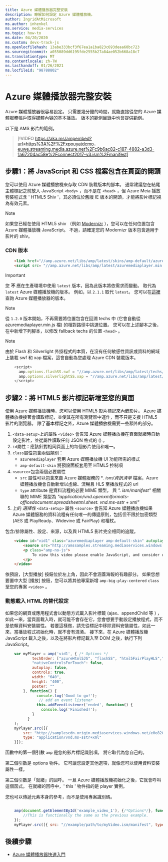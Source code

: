 ```yaml
---
title: Azure 媒體播放器完整安裝
description: 瞭解如何設定 Azure 媒體播放機。
author: IngridAtMicrosoft
ms.author: inhenkel
ms.service: media-services
ms.topic: how-to
ms.date: 04/20/2020
ms.custom: devx-track-js
ms.openlocfilehash: 13abe333bcf3f67ea1a1ba823c693deaa60bc723
ms.sourcegitcommit: a055089dd6195fde2555b27a84ae052b668a18c7
ms.translationtype: MT
ms.contentlocale: zh-TW
ms.lasthandoff: 01/26/2021
ms.locfileid: "98788802"
---
```

# <a name="azure-media-player-full-setup"></a>Azure 媒體播放器完整安裝 #

Azure 媒體播放器很容易設定。 只需要幾分鐘的時間，就能直接從您的 Azure 媒體服務帳戶取得媒體內容的基本播放。 版本的範例目錄中也會提供[範例](https://github.com/Azure-Samples/azure-media-player-samples)。

<!--//aka.ms/ampembed?url=https%3A%2F%2Fxpouyatdemo-euwe.streaming.media.azure.net%2Fc9b6ac82-c187-4882-a3d3-1a67204ac58e%2Fconnect2017-v3.ism%2Fmanifest-->

以下是 AMS 影片的範例。

> [!VIDEO https://aka.ms/ampembed?url=https%3A%2F%2Fxpouyatdemo-euwe.streaming.media.azure.net%2Fc9b6ac82-c187-4882-a3d3-1a67204ac58e%2Fconnect2017-v3.ism%2Fmanifest]

## <a name="step-1-include-the-javascript-and-css-files-in-the-head-of-your-page"></a>步驟1：將 JavaScript 和 CSS 檔案包含在頁面的開頭 ##

您可以使用 Azure 媒體播放機來存取 CDN 裝載版本的腳本。 通常建議您在結尾主體標記之前放入 JavaScript `<body>` ，而不是在 `<head>` ，但 Azure Meia 播放套裝程式含 ' HTML5 Shiv '，其必須位於舊版 IE 版本的開頭，才能將影片標記視為有效元素。

> [!NOTE]
> 如果您已經在使用 HTML5 shiv （例如 [Modernizr](https://modernizr.com/) ），您可以在任何位置包含 Azure 媒體播放機 JavaScript。 不過，請確定您的 Modernizr 版本包含適用于影片的 shiv。

### <a name="cdn-version"></a>CDN 版本 ###

```html
    <link href="//amp.azure.net/libs/amp/latest/skins/amp-default/azuremediaplayer.min.css" rel="stylesheet">
    <script src= "//amp.azure.net/libs/amp/latest/azuremediaplayer.min.js"></script>
```

> [!IMPORTANT]
> 您 **不** 應在生產環境中使用 `latest` 版本，因為此版本將依需求而變動。 取代為 `latest` Azure 媒體播放機的版本。 例如，以 `2.1.1` 取代 `latest`。 您可以在[這裡](azure-media-player-changelog.md)查詢 Azure 媒體播放器的版本。

> [!NOTE]
> 從 `1.2.0` 版本開始，不再需要將位置包含在回溯 techs 中 (它會自動從 azuremediaplayer.min.js 檔) 的相對路徑中挑選位置。 您可以在上述腳本之後，在中新增下列腳本，以修改 fallback techs 的位置 `<head>` 。

> [!NOTE]
> 由於 Flash 和 Silverlight 外掛程式的本質，在沒有任何敏感性資訊或資料的網域上裝載 swf 和 xap 檔案，這會自動為您處理 Azure CDN 裝載版本。

```javascript
    <script>
      amp.options.flashSS.swf = "//amp.azure.net/libs/amp/latest/techs/StrobeMediaPlayback.2.0.swf"
      amp.options.silverlightSS.xap = "//amp.azure.net/libs/amp/latest/techs/SmoothStreamingPlayer.xap"
    </script>
```

## <a name="step-2-add-an-html5-video-tag-to-your-page"></a>步驟2：將 HTML5 影片標記新增至您的頁面 ##

使用 Azure 媒體播放機時，您可以使用 HTML5 影片標記來內嵌影片。 Azure 媒體播放機接著會讀取標記，並使其在所有瀏覽器中運作，而不只是支援 HTML5 影片的瀏覽器。 除了基本標記之外，Azure 媒體播放機需要一些額外的部分。

1. `<data-setup>`上的屬性 `<video>` 會告知 Azure 媒體播放機在頁面就緒時自動設定影片，並從屬性讀取任何 JSON 格式的 () 。
1. `id`屬性：應該針對相同頁面上的每個影片使用和唯一。
1. `class`屬性包含兩個類別：
    - `azuremediaplayer` 套用 Azure 媒體播放機 UI 功能所需的樣式
    - `amp-default-skin` 將預設面板套用至 HTML5 控制項
1. `<source>`包含兩個必要屬性
    - `src` 屬性可以包含來自 Azure 媒體服務的 **. ism/資訊清單* 檔案，Azure 媒體播放機會自動新增以虛線、流暢且 HLS 至播放程式的 url
    - `type` attribute 是資料流程的必要 MIME 類型。 與 *". ism/manifest"* 相關聯的 MIME 類型為 *"application/vnd.openxmlformats-officedocument.spreadsheetml.sheet. vnd.ms-sstr + xml"*
1. 上的 *選擇性* `<data-setup>` 屬性 `<source>` 會告知 Azure 媒體播放機如果 Azure 媒體服務的資料流程有任何唯一的傳遞原則，包括但不限於加密類型 (AES 或 PlayReady、Widevine 或 FairPlay) 和權杖。

包含/排除屬性、設定、來源，以及與 HTML5 影片完全相同的追蹤。

```html
    <video id="vid1" class="azuremediaplayer amp-default-skin" autoplay controls width="640" height="400" poster="poster.jpg" data-setup='{"techOrder": ["azureHtml5JS", "flashSS", "html5FairPlayHLS","silverlightSS", "html5"], "nativeControlsForTouch": false}'>
        <source src="http://amssamples.streaming.mediaservices.windows.net/91492735-c523-432b-ba01-faba6c2206a2/AzureMediaServicesPromo.ism/manifest" type="application/vnd.ms-sstr+xml" />
        <p class="amp-no-js">
            To view this video please enable JavaScript, and consider upgrading to a web browser that supports HTML5 video
        </p>
    </video>
```

依預設，[大型播放] 按鈕位於左上角，因此不會涵蓋海報的有趣部分。 如果您想要置中大型 [播放] 按鈕，您可以將其他專案新增 `amp-big-play-centered` `class` 至您的專案 `<video>` 。

### <a name="alternative-setup-for-dynamically-loaded-html"></a>動態載入 HTML 的替代設定 ###

如果您的網頁或應用程式會以動態方式載入影片標籤 (ajax、appendChild 等 ) ，如此一來，當頁面載入時，就可能不會存在它，您會想要手動設定播放程式，而不是依賴資料安裝屬性。 若要這樣做，請先從標記中移除資料安裝屬性，如此一來，當播放程式初始化時，就不會有混淆。 接下來，在 Azure 媒體播放機 JavaScript 載入之後，以及在將影片標記載入至 DOM 之後，執行下列 JavaScript。

```javascript
    var myPlayer = amp('vid1', { /* Options */
            techOrder: ["azureHtml5JS", "flashSS", "html5FairPlayHLS","silverlightSS", "html5"],
            "nativeControlsForTouch": false,
            autoplay: false,
            controls: true,
            width: "640",
            height: "400",
            poster: ""
        }, function() {
              console.log('Good to go!');
               // add an event listener
              this.addEventListener('ended', function() {
                console.log('Finished!');
            }
          }
    );
    myPlayer.src([{
        src: "http://samplescdn.origin.mediaservices.windows.net/e0e820ec-f6a2-4ea2-afe3-1eed4e06ab2c/AzureMediaServices_Overview.ism/manifest",
        type: "application/vnd.ms-sstr+xml"
    }]);
```

函數中的第一個引數 `amp` 是您的影片標記識別項。 將它取代為您自己的。

第二個引數是 options 物件。 它可讓您設定其他選項，就像您可以使用資料安裝屬性一樣。

第三個引數是「就緒」的回呼。 一旦 Azure 媒體播放機初始化之後，它就會呼叫這個函式。 在就緒的回呼中，' this ' 物件指的是 player 實例。

您也可以傳遞元素本身的參考，而不是使用專案識別碼。

```javascript

    amp(document.getElementById('example_video_1'), {/*Options*/}, function() {
        //This is functionally the same as the previous example.
    });
    myPlayer.src([{ src: "//example/path/to/myVideo.ism/manifest", type: "application/vnd.ms-sstr+xml"]);
```

## <a name="next-steps"></a>後續步驟 ##

- [Azure 媒體播放器快速入門](azure-media-player-quickstart.md)